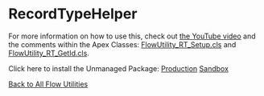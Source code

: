 # RecordTypeHelper
For more information on how to use this, check out [the YouTube video](https://youtu.be/cnds07pL2kU) and the comments within the Apex Classes: [FlowUtility_RT_Setup.cls](./FlowUtility_RT_Setup.cls) and [FlowUtility_RT_GetId.cls](./FlowUtility_RT_GetId.cls).  

Click here to install the Unmanaged Package: [Production](https://login.salesforce.com/packaging/installPackage.apexp?p0=04t6A0000014AIR)  [Sandbox](https://test.salesforce.com/packaging/installPackage.apexp?p0=04t6A0000014AIR)

[Back to All Flow Utilities](/../../)
